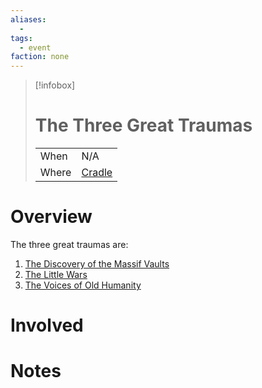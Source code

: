 ```yaml
---
aliases:
  -
tags:
  - event
faction: none
---
```


> [!infobox] 
> # The Three Great Traumas
> | | |
> | ---- | ---- |
> | When | N/A |
> | Where | [Cradle](Cradle.md) |

# Overview
The three great traumas are:
1. [The Discovery of the Massif Vaults](The%20Discovery%20of%20the%20Massif%20Vaults.md)
2. [The Little Wars](The%20Little%20Wars.md)
3. [The Voices of Old Humanity](The%20Voices%20of%20Old%20Humanity.md)
# Involved

# Notes


